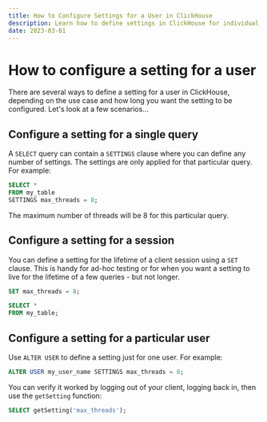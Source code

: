 ```yaml
---
title: How to Configure Settings for a User in ClickHouse
description: Learn how to define settings in ClickHouse for individual queries, client sessions, or specific users using `SET` and `ALTER USER` commands.
date: 2023-03-01
---
```


# How to configure a setting for a user

There are several ways to define a setting for a user in ClickHouse, depending on the use case and how long you want the setting to be configured. Let's look at a few scenarios...

<!-- truncate -->

## Configure a setting for a single query

A `SELECT` query can contain a `SETTINGS` clause where you can define any number of settings. The settings are only applied for that particular query. For example:

```sql
SELECT *
FROM my_table
SETTINGS max_threads = 8;
```

The maximum number of threads will be 8 for this particular query.

## Configure a setting for a session

You can define a setting for the lifetime of a client session using a `SET` clause. This is handy for ad-hoc testing or for when you want a setting to live for the lifetime of a few queries - but not longer.

```sql
SET max_threads = 8;

SELECT *
FROM my_table;
```

## Configure a setting for a particular user

Use `ALTER USER` to define a setting just for one user. For example:

```sql
ALTER USER my_user_name SETTINGS max_threads = 8;
```

You can verify it worked by logging out of your client, logging back in, then use the `getSetting` function:

```sql
SELECT getSetting('max_threads');
```
